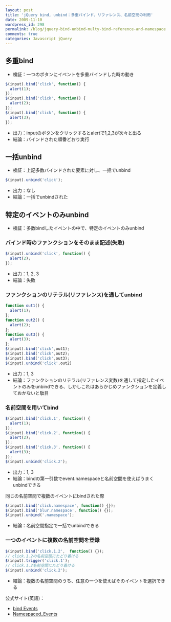 ```yaml
---
layout: post
title: 'jQuery bind, unbind：多重バインド、リファレンス、名前空間の利用'
date: 2009-11-10
wordpress_id: 298
permalink: /blog/jquery-bind-unbind-multy-bind-reference-and-namespace
comments: true
categories: Javascript jQuery
---
```

## 多重bind

- 検証：一つのボタンにイベントを多重バインドした時の動き

```js
$(input).bind('click', function() {
  alert(1);
});
$(input).bind('click', function() {
  alert(2);
});
$(input).bind('click', function() {
  alert(3);
});
```

- 出力：inputのボタンをクリックするとalertで1,2,3が次々と出る
- 結論：バインドされた順番どおり実行

## 一括unbind

- 検証：上記多数バインドされた要素に対し、一括でunbind

```js
$(input).unbind('click');
```

- 出力：なし
- 結論：一括でunbindされた

## 特定のイベントのみunbind

- 検証：多数bindしたイベントの中で、特定のイベントのみunbind

### バインド時のファンクションをそのまま記述(失敗)

```js
$(input).unbind('click', function() {
  alert(2);
});
```

- 出力：1, 2, 3
- 結論：失敗

### ファンクションのリテラル(リファレンス)を通してunbind

```js
function out1() {
  alert(1);
};
function out2() {
  alert(2);
};
function out3() {
  alert(3);
};
$(input).bind('click',out1);
$(input).bind('click',out2);
$(input).bind('click',out3);
$(input).unbind('click',out2)
```

- 出力：1, 3
- 結論：ファンクションのリテラル(リファレンス変数)を通して指定したイベントのみをunbindできる、しかしこれはあらかじめファンクションを定義しておかないと駄目

### 名前空間を用いてbind

```js
$(input).bind('click.1', function() {
  alert(1);
});
$(input).bind('click.2', function() {
  alert(2);
});
$(input).bind('click.3', function() {
  alert(3);
});
$(input).unbind('click.2');
```

- 出力：1, 3
- 結論：bindの第一引数でevent.namespaceと名前空間を使えばうまくunbindできる

同じの名前空間で複数のイベントにbindされた際

```js
$(input).bind('click.namespace', function() {});
$(input).bind('blur.namespace', function() {});
$(input).unbind('.namespace');
```

- 結論：名前空間指定で一括でunbindできる

### 一つのイベントに複数の名前空間を登録 ###

```js
$(input).bind('click.1.2',  function() {});
// click.1.2の名前空間にたどり着ける
$(input).trigger('click.1');
// click.1.2名前空間にたどり着ける
$(input).unbind('click.2');
```

- 結論：複数の名前空間のうち、任意の一つを使えばそのイベントを選択できる

公式サイト(英語)：

- [bind Events](http://docs.jquery.com/Events/bind#typedatafn)
- [Namespaced_Events](http://docs.jquery.com/Namespaced_Events)
